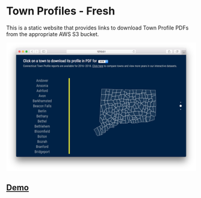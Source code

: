 # Town Profiles - Fresh

This is a static website that provides links to download Town Profile PDFs
from the appropriate AWS S3 bucket.

![Screenshot](static/screenshot.png)

## [Demo](http://profiles.ctdata.org)
